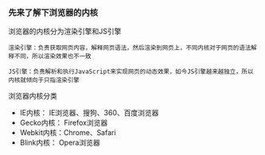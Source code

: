 ### 先来了解下浏览器的内核

浏览器的内核分为渲染引擎和JS引擎

``` 
渲染引擎：负责获取网页内容，解释网页语法，然后渲染到网页上，不同内核对于网页的语法解释不同，所以渲染效果也不一致

JS引擎：负责解析和执行JavaScript来实现网页的动态效果，如今JS引擎越来越独立，所以内核就倾向于只指渲染引擎
```
浏览器内核分类

* IE内核： IE浏览器、搜狗、360、百度浏览器
* Gecko内核： Firefox浏览器
* Webkit内核：Chrome、Safari
* Blink内核： Opera浏览器

